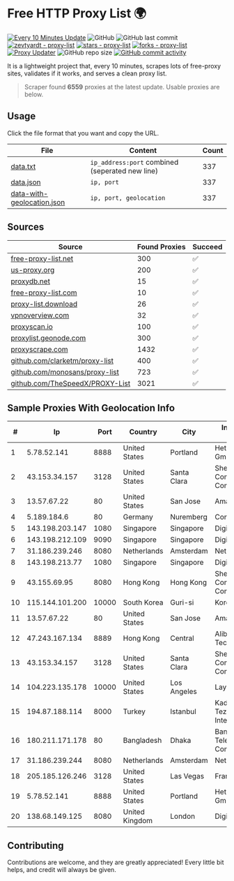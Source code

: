 
# Free HTTP Proxy List 🌍

[![Every 10 Minutes Update](https://github.com/mertguvencli/http-proxy-list/actions/workflows/main.yml/badge.svg?branch=main)](https://github.com/mertguvencli/http-proxy-list/actions/workflows/main.yml)
![GitHub](https://img.shields.io/github/license/mertguvencli/http-proxy-list)
![GitHub last commit](https://img.shields.io/github/last-commit/mertguvencli/http-proxy-list)
[![zevtyardt - proxy-list](https://img.shields.io/static/v1?label=zevtyardt&message=proxy-list&color=blue&logo=github)](https://github.com/zevtyardt/proxy-list "Go to GitHub repo")
[![stars - proxy-list](https://img.shields.io/github/stars/zevtyardt/proxy-list?style=social)](https://github.com/zevtyardt/proxy-list)
[![forks - proxy-list](https://img.shields.io/github/forks/zevtyardt/proxy-list?style=social)](https://github.com/zevtyardt/proxy-list)
[![Proxy Updater](https://github.com/zevtyardt/proxy-list/workflows/Proxy%20Updater/badge.svg)](https://github.com/zevtyardt/proxy-list/actions?query=workflow:"Proxy+Updater")
![GitHub repo size](https://img.shields.io/github/repo-size/zevtyardt/proxy-list)
[![GitHub commit activity](https://img.shields.io/github/commit-activity/m/zevtyardt/proxy-list?logo=commits)](https://github.com/zevtyardt/proxy-list/commits/main)

It is a lightweight project that, every 10 minutes, scrapes lots of free-proxy sites, validates if it works, and serves a clean proxy list.

> Scraper found **6559** proxies at the latest update. Usable proxies are below.

## Usage

Click the file format that you want and copy the URL.

|File|Content|Count|
|----|-------|-----|
|[data.txt](https://raw.githubusercontent.com/mertguvencli/http-proxy-list/main/proxy-list/data.txt)|`ip_address:port` combined (seperated new line)|337|
|[data.json](https://raw.githubusercontent.com/mertguvencli/http-proxy-list/main/proxy-list/data.json)|`ip, port`|337|
|[data-with-geolocation.json](https://raw.githubusercontent.com/mertguvencli/http-proxy-list/main/proxy-list/data-with-geolocation.json)|`ip, port, geolocation`|337|

## Sources

|Source|Found Proxies|Succeed|
|------|-------------|-------|
|[free-proxy-list.net](https://free-proxy-list.net)|300|✅|
|[us-proxy.org](https://www.us-proxy.org)|200|✅|
|[proxydb.net](http://proxydb.net)|15|✅|
|[free-proxy-list.com](https://free-proxy-list.com/?page=&port=&type%5B%5D=http&type%5B%5D=https&up_time=0&search=Search)|10|✅|
|[proxy-list.download](https://www.proxy-list.download/HTTP)|26|✅|
|[vpnoverview.com](https://vpnoverview.com/privacy/anonymous-browsing/free-proxy-servers)|32|✅|
|[proxyscan.io](https://www.proxyscan.io)|100|✅|
|[proxylist.geonode.com](https://proxylist.geonode.com/api/proxy-list?limit=300&page=1&sort_by=lastChecked&sort_type=desc&protocols=http,https)|300|✅|
|[proxyscrape.com](https://api.proxyscrape.com/v2/?request=displayproxies&protocol=http&timeout=10000&country=all&ssl=all&anonymity=all)|1432|✅|
|[github.com/clarketm/proxy-list](https://raw.githubusercontent.com/clarketm/proxy-list/master/proxy-list-raw.txt)|400|✅|
|[github.com/monosans/proxy-list](https://raw.githubusercontent.com/monosans/proxy-list/main/proxies/http.txt)|723|✅|
|[github.com/TheSpeedX/PROXY-List](https://raw.githubusercontent.com/TheSpeedX/PROXY-List/master/http.txt)|3021|✅|


## Sample Proxies With Geolocation Info

|#|Ip|Port|Country|City|Internet Service Provider|
|-|--|----|-------|----|-------------------------|
|1|5.78.52.141|8888|United States|Portland|Hetzner Online GmbH|
|2|43.153.34.157|3128|United States|Santa Clara|Shenzhen Tencent Computer Systems Company Limited|
|3|13.57.67.22|80|United States|San Jose|Amazon.com, Inc.|
|4|5.189.184.6|80|Germany|Nuremberg|Contabo GmbH|
|5|143.198.203.147|1080|Singapore|Singapore|DigitalOcean, LLC|
|6|143.198.212.109|9090|Singapore|Singapore|DigitalOcean, LLC|
|7|31.186.239.246|8080|Netherlands|Amsterdam|NetSkope Inc|
|8|143.198.213.77|1080|Singapore|Singapore|DigitalOcean, LLC|
|9|43.155.69.95|8080|Hong Kong|Hong Kong|Shenzhen Tencent Computer Systems Company Limited|
|10|115.144.101.200|10000|South Korea|Guri-si|Korea Telecom|
|11|13.57.67.22|80|United States|San Jose|Amazon.com, Inc.|
|12|47.243.167.134|8889|Hong Kong|Central|Alibaba (US) Technology Co., Ltd.|
|13|43.153.34.157|3128|United States|Santa Clara|Shenzhen Tencent Computer Systems Company Limited|
|14|104.223.135.178|10000|United States|Los Angeles|LayerHost|
|15|194.87.188.114|8000|Turkey|Istanbul|Kadir Huseyin Tezcan Nosspeed Internet Teknolojileri|
|16|180.211.171.178|80|Bangladesh|Dhaka|Bangladesh Telecommunications Company Ltd.|
|17|31.186.239.244|8080|Netherlands|Amsterdam|NetSkope Inc|
|18|205.185.126.246|3128|United States|Las Vegas|FranTech Solutions|
|19|5.78.52.141|8888|United States|Portland|Hetzner Online GmbH|
|20|138.68.149.125|8080|United Kingdom|London|DigitalOcean, LLC|



## Contributing

Contributions are welcome, and they are greatly appreciated! Every
little bit helps, and credit will always be given.

